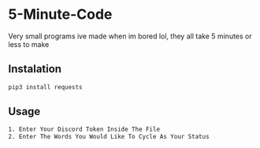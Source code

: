 # 5-Minute-Code
Very small programs ive made when im bored lol, they all take 5 minutes or less to make

## Instalation
```bash
pip3 install requests
```
## Usage
```bash
1. Enter Your Discord Token Inside The File
2. Enter The Words You Would Like To Cycle As Your Status
```
